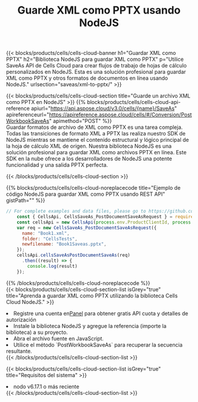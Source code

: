 ﻿---
title:  Guarde XML como PPTX usando NodeJS
description:  Utilizando Aspose.Cells Cloud SDK para NodeJS para guardar un archivo en formato XML como un archivo en formato PPTX.
kwords: Excel, Save XML as PPTX, REST, NodeJS
howto: How to save XML as PPTX using Aspose.Cells Cloud NodeJS library.
---
{{< blocks/products/cells/cells-cloud-banner h1="Guardar XML como PPTX" h2="Biblioteca NodeJS para guardar XML como PPTX" p="Utilice SaveAs API de Cells Cloud para crear flujos de trabajo de hojas de cálculo personalizados en NodeJS. Esta es una solución profesional para guardar XML como PPTX y otros formatos de documentos en línea usando NodeJS." urlsection="saveas/xml-to-pptx/" >}}

{{< blocks/products/cells/cells-cloud-section title="Guarde un archivo XML como PPTX en NodeJS" >}}
{{% blocks/products/cells/cells-cloud-api-reference apiurl="https://api.aspose.cloud/v3.0/cells/{name}/SaveAs" apireferenceurl="https://apireference.aspose.cloud/cells/#/Conversion/PostWorkbookSaveAs" apimethod="POST" %}}
<br/>
Guardar formatos de archivo de XML como PPTX es una tarea compleja. Todas las transiciones de formato XML a PPTX las realiza nuestro SDK de NodeJS mientras se mantiene el contenido estructural y lógico principal de la hoja de cálculo XML de origen. Nuestra biblioteca NodeJS es una solución profesional para guardar XML como archivos PPTX en línea. Este SDK en la nube ofrece a los desarrolladores de NodeJS una potente funcionalidad y una salida PPTX perfecta.

{{< /blocks/products/cells/cells-cloud-section >}}

{{% blocks/products/cells/cells-cloud-noreplacecode title="Ejemplo de código NodeJS para guardar XML como PPTX usando REST API" gistPath="" %}}
  
```js
// For complete examples and data files, please go to https://github.com/aspose-cells-cloud/aspose-cells-cloud-node/
    const { CellsApi, CellsSaveAs_PostDocumentSaveAsRequest } = require("asposecellscloud");
    const cellsApi = new CellsApi(process.env.ProductClientId, process.env.ProductClientSecret);
    var req = new CellsSaveAs_PostDocumentSaveAsRequest({
      name: "Book1.xml",
      folder: "CellsTests",
      newfilename: "Book1Saveas.pptx",
    });
    cellsApi.cellsSaveAsPostDocumentSaveAs(req)
      .then((result) => {
        console.log(result)
    });
```
  
{{% /blocks/products/cells/cells-cloud-noreplacecode %}}
<br/>
{{< blocks/products/cells/cells-cloud-section-list isGrey="true" title="Aprenda a guardar XML como PPTX utilizando la biblioteca Cells Cloud NodeJS." >}}
<li> Registre una cuenta en<a href="https://dashboard.aspose.cloud/">Panel</a> para obtener gratis API cuota y detalles de autorización</li>
<li>Instale la biblioteca NodeJS y agregue la referencia (importe la biblioteca) a su proyecto.</li>
<li>Abra el archivo fuente en JavaScript.</li>
<li>Utilice el método `PostWorkbookSaveAs` para recuperar la secuencia resultante.</li>
{{< /blocks/products/cells/cells-cloud-section-list >}}

{{< blocks/products/cells/cells-cloud-section-list isGrey="true" title="Requisitos del sistema" >}}
<li>nodo v6.17.1 o más reciente</li>
{{< /blocks/products/cells/cells-cloud-section-list >}}
